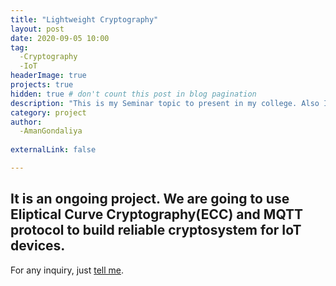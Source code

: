 ```yaml
---
title: "Lightweight Cryptography"
layout: post
date: 2020-09-05 10:00
tag: 
  -Cryptography
  -IoT
headerImage: true
projects: true
hidden: true # don't count this post in blog pagination
description: "This is my Seminar topic to present in my college. Also It is my personal project."
category: project
author: 
  -AmanGondaliya
  
externalLink: false

---
```


  It is an ongoing project. We are going to use Eliptical Curve Cryptography(ECC) and MQTT protocol to build reliable cryptosystem for IoT devices.  
---


For any inquiry, just [tell me](mailto:amangondaliya555@gmail.com).

